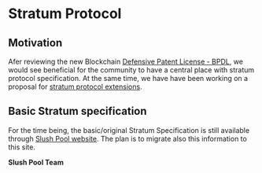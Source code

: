 # Stratum Protocol

## Motivation

Afer reviewing the new Blockchain [Defensive Patent License - BPDL](https://www.asicboost.com/single-post/2018/03/01/offering-announcement-blockchain-defensive-patent-license/), we would see beneficial for the community to have a central place with stratum protocol specification. At the same time, we have have been working on a proposal for [stratum protocol extensions](/stratum-extensions).

## Basic Stratum specification

For the time being, the basic/original Stratum Specification is still available through [Slush Pool website](https://slushpool.com/help/manual/stratum-protocol). The plan is to migrate also this information to this site.

**Slush Pool Team**
